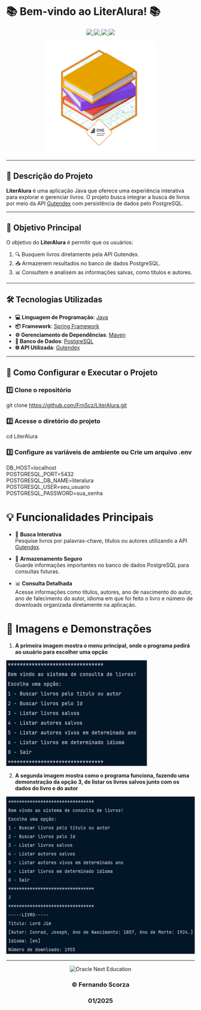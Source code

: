 
# 📚 Bem-vindo ao **LiterAlura**! 📚  
<p align="center">  
    <a alt="Java" href="https://java.com" target="_blank">  
        <img src="https://img.shields.io/badge/Java-v22.0.1-ED8B00.svg" />  
    </a>  
    <a alt="Spring Framework" href="https://spring.io/" target="_blank">  
        <img src="https://img.shields.io/badge/Spring-v3.4.1-6DB33F.svg" />  
    </a>  
    <a alt="Maven" href="https://maven.apache.org/" target="_blank">  
        <img src="https://img.shields.io/badge/Maven-v4.0.0-CD2335.svg" />  
    </a>  
    <a alt="PostgreSQL" href="https://postgresql.org" target="_blank">  
        <img src="https://img.shields.io/badge/PostgreSQL-v17.2-316192.svg" />  
    </a>  
</p>  

<p align="center">  
    <img src="https://github.com/FrnScz/LiterAlura/blob/master/images/badge%20literalura.png" width="300px" alt="Badge Oracle Next Education">  
</p>  

---

## 📖 **Descrição do Projeto**  

**LiterAlura** é uma aplicação Java que oferece uma experiência interativa para explorar e gerenciar livros. O projeto busca integrar a busca de livros por meio da API [Gutendex](https://gutendex.com/) com persistência de dados pelo PostgreSQL.  

---

## 🎯 **Objetivo Principal**  

O objetivo do **LiterAlura** é permitir que os usuários:  
1. 🔍 Busquem livros diretamente pela API Gutendex.  
2. 📥 Armazenem resultados no banco de dados PostgreSQL.    
3. 📊 Consultem e analisem as informações salvas, como títulos e autores.
---

## 🛠️ **Tecnologias Utilizadas**  

- **💻 Linguagem de Programação**: [Java](https://java.com)  
- **📦 Framework**: [Spring Framework](https://spring.io/)  
- **⚙️ Gerenciamento de Dependências**: [Maven](https://maven.apache.org/)  
- **📄 Banco de Dados**: [PostgreSQL](https://postgresql.org/)  
- **🌐 API Utilizada**: [Gutendex](https://gutendex.com/)  

---

## 🚀 **Como Configurar e Executar o Projeto**  

### 1️⃣ **Clone o repositório**

git clone https://github.com/FrnScz/LiterAlura.git  

### 2️⃣ **Acesse o diretório do projeto**

cd LiterAlura

### 3️⃣ **Configure as variáveis de ambiente ou Crie um arquivo .env**

DB_HOST=localhost  
POSTGRESQL_PORT=5432  
POSTGRESQL_DB_NAME=literalura  
POSTGRESQL_USER=seu_usuario  
POSTGRESQL_PASSWORD=sua_senha  

# 💡 **Funcionalidades Principais**  

- 🔎 **Busca Interativa**  
  Pesquise livros por palavras-chave, títulos ou autores utilizando a API [Gutendex](https://gutendex.com/).  

- 📄 **Armazenamento Seguro**  
  Guarde informações importantes no banco de dados PostgreSQL para consultas futuras.    

- 📊 **Consulta Detalhada**  
  Acesse informações como títulos, autores, ano de nascimento do autor, ano de falecimento do autor, idioma em que foi feito o livro e número de downloads organizada diretamente na aplicação.  

# 🎨 **Imagens e Demonstrações**
1. **A primeira imagem mostra o menu principal, onde o programa pedirá ao usuário para escolher uma opção**
<img src="https://github.com/FrnScz/LiterAlura/blob/master/images/program-1.png" alt="Imagem da primeira execução do programa"/>

2. **A segunda imagem mostra como o programa funciona, fazendo uma demonstração da opção 3, de listar os livros salvos junto com os dados do livro e do autor** 
<img src="https://github.com/FrnScz/LiterAlura/blob/master/images/program-2.png" alt="Imagem do programa executando e listando todos os livros salvos"/>

---

<p align="center">  
    <img src="https://i0.wp.com/pcformat.mx/www/wp-content/uploads/2022/03/Oracle-ONE.jpg?fit=1000%2C611&ssl=1" width="700px" alt="Oracle Next Education">  
</p>  


<div align="center">
    
### © Fernando Scorza 
### 01/2025

</div>

